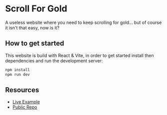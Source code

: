 # Scroll For Gold

A useless website where you need to keep scrolling for gold... but of course it isn't that easy, now is it?

## How to get started
This website is build with React & Vite, in order to get started install then dependencies and run the development server:

```bash
npm install
npm run dev
```

## Resources
- [Live Example](https://scroll-for-gold.pages.dev)
- [Public Repo](https://github.com/BT-Creator/scroll-for-gold)